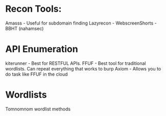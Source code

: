 # Recon Tools:

Amasss - Useful for subdomain finding
Lazyrecon - 
WebscreenShorts - 
BBHT (nahamsec)

# API Enumeration

kiterunner - Best for RESTFUL APIs.
FFUF - Best tool for traditional wordlists. Can repeat everything that works to burp
Axiom - Allows you to do task like FFUF in the cloud

# Wordlists

Tomnomnom wordlist methods 







